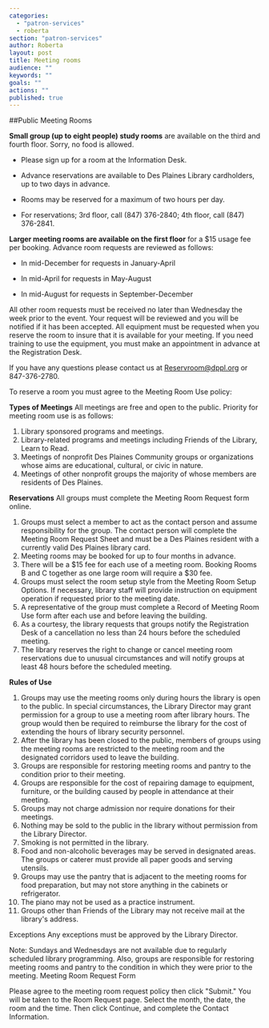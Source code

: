 ```yaml
---
categories: 
  - "patron-services"
  - roberta
section: "patron-services"
author: Roberta
layout: post
title: Meeting rooms
audience: ""
keywords: ""
goals: ""
actions: ""
published: true
---
```


##Public Meeting Rooms

**Small group (up to eight people) study rooms** are available on the third and fourth floor. Sorry, no food is allowed.

- Please sign up for a room at the Information Desk.

- Advance reservations are available to Des Plaines Library cardholders, up to two days in advance.

- Rooms may be reserved for a maximum of two hours per day.

- For reservations; 3rd floor, call (847) 376-2840; 4th floor, call (847) 376-2841.

**Larger meeting rooms are available on the first floor** for a $15 usage fee per booking. Advance room requests are reviewed as follows: 

- In mid-December for requests in January-April 

- In mid-April for requests in May-August 

- In mid-August for requests in September-December

All other room requests must be received no later than Wednesday the week prior to the event. Your request will be reviewed and you will be notified if it has been accepted.  All equipment must be requested when you reserve the room to insure that it is available for your meeting. If you need training to use the equipment, you must make an appointment in advance at the Registration Desk.

If you have any questions please contact us at [Reservroom@dppl.org]() or 847-376-2780.

To reserve a room you must agree to the Meeting Room Use policy:

**Types of Meetings**
All meetings are free and open to the public. Priority for meeting room use is as follows:
1. Library sponsored programs and meetings.
2. Library-related programs and meetings including Friends of the Library, Learn to Read. 
3. Meetings of nonprofit Des Plaines Community groups or organizations whose aims are educational, cultural, or civic in nature. 
4. Meetings of other nonprofit groups the majority of whose members are residents of Des Plaines. 

**Reservations**
All groups must complete the Meeting Room Request form online.
1. Groups must select a member to act as the contact person and assume responsibility for the group. The contact person will complete the Meeting Room Request Sheet and must be a Des Plaines resident with a currently valid Des Plaines library card.
2. Meeting rooms may be booked for up to four months in advance.
3. There will be a $15 fee for each use of a meeting room. Booking Rooms B and C together as one large room will require a $30 fee.
4. Groups must select the room setup style from the Meeting Room Setup Options. If necessary, library staff will provide instruction on equipment operation if requested prior to the meeting date.
5. A representative of the group must complete a Record of Meeting Room Use form after each use and before leaving the building.
6. As a courtesy, the library requests that groups notify the Registration Desk of a cancellation no less than 24 hours before the scheduled meeting.
7. The library reserves the right to change or cancel meeting room reservations due to unusual circumstances and will notify groups at least 48 hours before the scheduled meeting.

**Rules of Use**
1. Groups may use the meeting rooms only during hours the library is open to the public. In special circumstances, the Library Director may grant permission for a group to use a meeting room after library hours. The group would then be required to reimburse the library for the cost of extending the hours of library security personnel.
2. After the library has been closed to the public, members of groups using the meeting rooms are restricted to the meeting room and the designated corridors used to leave the building.
3. Groups are responsible for restoring meeting rooms and pantry to the condition prior to their meeting.
4. Groups are responsible for the cost of repairing damage to equipment, furniture, or the building caused by people in attendance at their meeting.
5. Groups may not charge admission nor require donations for their meetings.
6. Nothing may be sold to the public in the library without permission from the Library Director.
7. Smoking is not permitted in the library.
8. Food and non-alcoholic beverages may be served in designated areas. The groups or caterer must provide all paper goods and serving utensils.
9. Groups may use the pantry that is adjacent to the meeting rooms for food preparation, but may not store anything in the cabinets or refrigerator.
10. The piano may not be used as a practice instrument.
11. Groups other than Friends of the Library may not receive mail at the library's address.

Exceptions
Any exceptions must be approved by the Library Director.

Note: Sundays and Wednesdays are not available due to regularly scheduled library programming. Also, groups are responsible for restoring meeting rooms and pantry to the condition in which they were prior to the meeting.
Meeting Room Request Form

Please agree to the meeting room request policy then click "Submit." You will be taken to the Room Request page. Select the month, the date, the room and the time. Then click Continue, and complete the Contact Information. 





